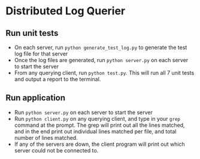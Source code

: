 # Distributed Log Querier  

## Run unit tests
* On each server, run ```python generate_test_log.py``` to generate the test log file for that server
* Once the log files are generated, run ```python server.py``` on each server to start the server
* From any querying client, run ```python test.py```. This will run all 7 unit tests and output a report to the terminal.

## Run application
* Run ```python server.py``` on each server to start the server
* Run ```python client.py``` on any querying client, and type in your ```grep``` command at the prompt. The grep will print out all the lines matched, and in the end print out individual lines matched per file, and total number of lines matched.
* If any of the servers are down, the client program will print out which server could not be connected to.